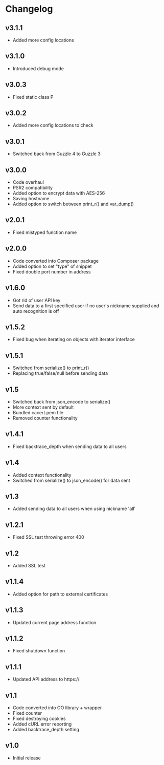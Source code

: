 # Changelog

## v3.1.1
- Added more config locations

## v3.1.0
- Introduced debug mode

## v3.0.3
- Fixed static class P

## v3.0.2
- Added more config locations to check

## v3.0.1
- Switched back from Guzzle 4 to Guzzle 3

## v3.0.0
- Code overhaul
- PSR2 compatibility
- Added option to encrypt data with AES-256
- Saving hostname
- Added option to switch between print_r() and var_dump()

## v2.0.1
- Fixed mistyped function name

## v2.0.0
- Code converted into Composer package
- Added option to set "type" of snippet
- Fixed double port number in address

## v1.6.0
- Got rid of user API key
- Send data to a first specified user if no user's nickname supplied and auto recognition is off

## v1.5.2
- Fixed bug when iterating on objects with iterator interface

## v1.5.1
- Switched from serialize() to print_r()
- Replacing true/false/null before sending data

## v1.5
- Switched back from json_encode to serialize()
- More context sent by default
- Bundled cacert.pem file
- Removed counter functionality

## v1.4.1
- Fixed backtrace_depth when sending data to all users

## v1.4
- Added context functionality
- Switched from serialize() to json_encode() for data sent

## v1.3
- Added sending data to all users when using nickname 'all'

## v1.2.1
- Fixed SSL test throwing error 400

## v1.2
- Added SSL test

## v1.1.4
- Added option for path to external certificates

## v1.1.3
- Updated current page address function

## v1.1.2
- Fixed shutdown function

## v1.1.1
- Updated API address to https://

## v1.1
- Code converted into OO library + wrapper
- Fixed counter
- Fixed destroying cookies
- Added cURL error reporting
- Added backtrace_depth setting

## v1.0
- Initial release
